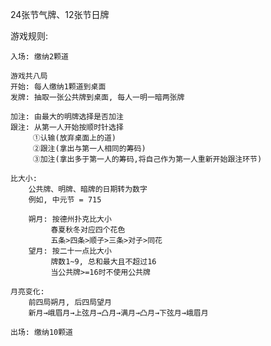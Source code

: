 24张节气牌、12张节日牌

游戏规则:

    入场: 缴纳2颗道
    
    游戏共八局
    开始: 每人缴纳1颗道到桌面
    发牌: 抽取一张公共牌到桌面, 每人一明一暗两张牌
    
    加注: 由最大的明牌选择是否加注
    跟注: 从第一人开始按顺时针选择
         ①认输(放弃桌面上的道)
         ②跟注(拿出与第一人相同的筹码)
         ③加注(拿出多于第一人的筹码,将自己作为第一人重新开始跟注环节)
    
    比大小:
        公共牌、明牌、暗牌的日期转为数字
        例如, 中元节 = 715
    
        朔月: 按德州扑克比大小
             春夏秋冬对应四个花色
             五条>四条>顺子>三条>对子>同花
        望月: 按二十一点比大小
             牌数1~9, 总和最大且不超过16
             当公共牌>=16时不使用公共牌
    
    月亮变化:
        前四局朔月, 后四局望月
        新月→峨眉月→上弦月→凸月→满月→凸月→下弦月→峨眉月
    
    出场: 缴纳10颗道
